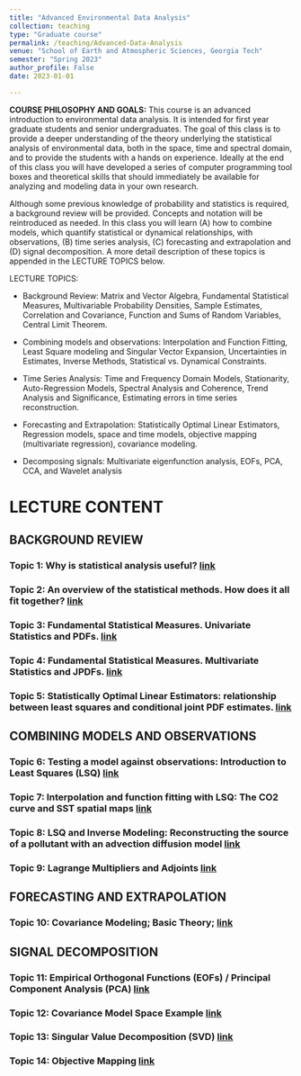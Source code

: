 ```yaml
---
title: "Advanced Environmental Data Analysis"
collection: teaching
type: "Graduate course"
permalink: /teaching/Advanced-Data-Analysis
venue: "School of Earth and Atmospheric Sciences, Georgia Tech"
semester: "Spring 2023"
author_profile: False
date: 2023-01-01

---
```



**COURSE PHILOSOPHY AND GOALS:** This course is an advanced introduction to environmental data analysis. It is intended for first year graduate students and senior undergraduates. The goal of this class is to provide a deeper understanding of the theory underlying the statistical analysis of environmental data, both in the space, time and spectral domain, and to provide the students with a hands on experience. Ideally at the end of this class you will have developed a series of computer programming tool boxes and theoretical skills that should immediately be available for analyzing and modeling data in your own research. 

Although some previous knowledge of probability and statistics is required, a background review will be provided. Concepts and notation will be reintroduced as needed. In this class you will learn (A) how to combine models, which quantify statistical or dynamical relationships, with observations, (B) time series analysis, (C) forecasting and extrapolation and (D) signal decomposition. A more detail description of these topics is appended in the LECTURE TOPICS below.

LECTURE TOPICS:
* Background Review: Matrix and Vector Algebra, Fundamental Statistical Measures, Multivariable Probability Densities, Sample Estimates, Correlation and Covariance, Function and Sums of Random Variables, Central Limit Theorem. 
 
* Combining models and observations: Interpolation and Function Fitting, Least Square modeling and Singular Vector Expansion, Uncertainties in Estimates, Inverse Methods, Statistical vs. Dynamical Constraints.

* Time Series Analysis: Time and Frequency Domain Models, Stationarity, Auto-Regression Models, Spectral Analysis and Coherence, Trend Analysis and Significance, Estimating errors in time series reconstruction.

* Forecasting and Extrapolation: Statistically Optimal Linear Estimators, Regression models, space and time models, objective mapping (multivariate regression), covariance modeling.

* Decomposing signals: Multivariate eigenfunction analysis, EOFs, PCA, CCA, and Wavelet analysis

# LECTURE CONTENT
## BACKGROUND REVIEW
### Topic 1: Why is statistical analysis useful? [link](https://usf.box.com/s/8h9omu6t0am8ebgi6dydsqch5slukupl)
### Topic 2: An overview of the statistical methods. How does it all fit together? [link](#topic-2-an-overview-of-the-statistical-methods-how-does-it-all-fit-together)
### Topic 3: Fundamental Statistical Measures. Univariate Statistics and PDFs. [link](#topic-3-fundamental-statistical-measures-univariate-statistics-and-pdfs)
### Topic 4: Fundamental Statistical Measures. Multivariate Statistics and JPDFs. [link](#topic-4-fundamental-statistical-measures-multivariate-statistics-and-jpdfs)
### Topic 5: Statistically Optimal Linear Estimators: relationship between least squares and conditional joint PDF estimates. [link](#topic-5-statistically-optimal-linear-estimators-relationship-between-least-squares-and-conditional-joint-pdf-estimates)

## COMBINING MODELS AND OBSERVATIONS
### Topic 6: Testing a model against observations: Introduction to Least Squares (LSQ) [link](#topic-6-testing-a-model-against-observations-introduction-to-least-squares-lsq)
### Topic 7: Interpolation and function fitting with LSQ: The CO2 curve and SST spatial maps [link](#topic-7-interpolation-and-function-fitting-with-lsq-the-co2-curve-and-sst-spatial-maps)
### Topic 8: LSQ and Inverse Modeling: Reconstructing the source of a pollutant with an advection diffusion model [link](#topic-8-lsq-and-inverse-modeling-reconstructing-the-source-of-a-pollutant-with-an-advection-diffusion-model)
### Topic 9: Lagrange Multipliers and Adjoints [link](#topic-9-lagrange-multipliers-and-adjoints)

## FORECASTING AND EXTRAPOLATION
### Topic 10: Covariance Modeling; Basic Theory; [link](#topic-10-covariance-modeling-basic-theory)

## SIGNAL DECOMPOSITION
### Topic 11: Empirical Orthogonal Functions (EOFs) / Principal Component Analysis (PCA) [link](#topic-11-empirical-orthogonal-functions-eofs-principal-component-analysis-pca)
### Topic 12: Covariance Model Space Example [link](#topic-12-covariance-model-space-example)
### Topic 13: Singular Value Decomposition (SVD) [link](#topic-13-singular-value-decomposition-svd)
### Topic 14: Objective Mapping [link](#topic-14-objective-mapping)

<!-- TIME SERIES ANALYSIS
### Topic 15: Understanding Time Processes in the Time Domain, White Noise, Red Noise, Auto-correlation Function, Auto-Regressive Models, Fourier Series [link](#topic-15-understanding-time-processes-in-the-time-domain-white-noise-red-noise-auto-correlation-function-auto-regressive-models-fourier-series)
### Topic 16-17: Frequency domain, Spectrum and Autocovariance function, Review Convolution and Cross-correlation, Aliasing, DFT and Tapering [link](#topic-16-17-frequency-domain-spectrum-and-autocovariance-function-review-convolution-and-cross-correlation-aliasing-dft-and-tapering)
### Topic 18: Analysis of two or more signals, Cross-Spectra and Coherence [link](#topic-18-analysis-of-two-or-more-signals-cross-spectra-and-coherence)
-->


